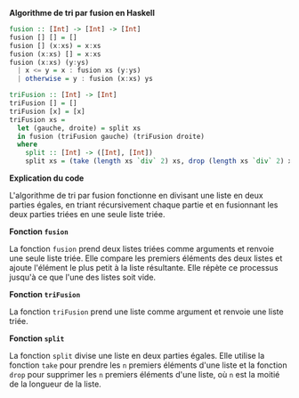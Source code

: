 **Algorithme de tri par fusion en Haskell**

```haskell
fusion :: [Int] -> [Int] -> [Int]
fusion [] [] = []
fusion [] (x:xs) = x:xs
fusion (x:xs) [] = x:xs
fusion (x:xs) (y:ys)
  | x <= y = x : fusion xs (y:ys)
  | otherwise = y : fusion (x:xs) ys

triFusion :: [Int] -> [Int]
triFusion [] = []
triFusion [x] = [x]
triFusion xs =
  let (gauche, droite) = split xs
  in fusion (triFusion gauche) (triFusion droite)
  where
    split :: [Int] -> ([Int], [Int])
    split xs = (take (length xs `div` 2) xs, drop (length xs `div` 2) xs)
```

**Explication du code**

L'algorithme de tri par fusion fonctionne en divisant une liste en deux parties égales, en triant récursivement chaque partie et en fusionnant les deux parties triées en une seule liste triée.

**Fonction `fusion`**

La fonction `fusion` prend deux listes triées comme arguments et renvoie une seule liste triée. Elle compare les premiers éléments des deux listes et ajoute l'élément le plus petit à la liste résultante. Elle répète ce processus jusqu'à ce que l'une des listes soit vide.

**Fonction `triFusion`**

La fonction `triFusion` prend une liste comme argument et renvoie une liste triée.

**Fonction `split`**

La fonction `split` divise une liste en deux parties égales. Elle utilise la fonction `take` pour prendre les `n` premiers éléments d'une liste et la fonction `drop` pour supprimer les `n` premiers éléments d'une liste, où `n` est la moitié de la longueur de la liste.